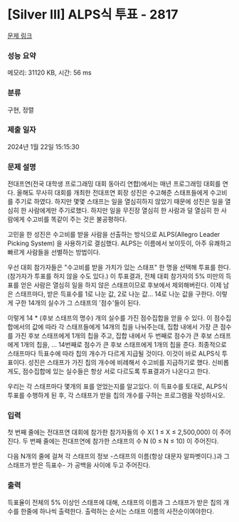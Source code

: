 # [Silver III] ALPS식 투표 - 2817 

[문제 링크](https://www.acmicpc.net/problem/2817) 

### 성능 요약

메모리: 31120 KB, 시간: 56 ms

### 분류

구현, 정렬

### 제출 일자

2024년 1월 22일 15:15:30

### 문제 설명

<p>전대프연(전국 대학생 프로그래밍 대회 동아리 연합)에서는 매년 프로그래밍 대회를 연다. 올해도 무사히 대회를 개최한 전대프연 회장 성진은 수고해준 스태프들에게 수고비를 주기로 하였다. 하지만 몇몇 스태프는 일을 열심히하지 않았기 때문에 성진은 일을 열심히 한 사람에게만 주기로했다. 하지만 일을 무진장 열심히 한 사람과 덜 열심히 한 사람에게 수고비를 똑같이 주는 것은 불공평하다.</p>

<p>고민을 한 성진은 수고비를 받을 사람을 선출하는 방식으로 ALPS(Allegro Leader Picking System) 을 사용하기로 결심했다. ALPS는 이름에서 보이듯이, 아주 유쾌하고 빠르게 사람들을 선별하는 방법이다. </p>

<p>우선 대회 참가자들은  "수고비를 받을 가치가 있는 스태프" 한 명을 선택해 투표를 한다. (참가자가 투표를 하지 않을 수도 있다.) 이 투표결과, 전체 대회 참가자의 5% 미만의 득표를 얻은 사람은 열심히 일을 하지 않은 스태프이므로 후보에서 제외해버린다. 이제 남은 스태프마다, 받은 득표수를 1로 나눈 값, 2로 나눈 값... 14로 나눈 값을 구한다. 이렇게 구한 14개의 실수가 그 스태프의 '점수'들이 된다.</p>

<p>이렇게 14 * (후보 스태프의 명수) 개의 실수를 가진 점수집합을 얻을 수 있다.  이 점수집합에서의 값에 따라 각 스태프들에게 14개의 칩을 나눠주는데,  집합 내에서 가장 큰 점수를 가진 후보 스태프에게 1개의 칩을 주고, 집합 내에서 두 번째로 점수가 큰 후보 스태프에게 1개의 칩을, ... 14번째로 점수가 큰 후보 스태프에게 1개의 칩을 준다. 최종적으로 스태프마다 득표수에 따라 칩의 개수가 다르게 지급될 것이다. 이것이 바로 ALPS식 투표이다. 성진은 스태프가 가진 칩의 개수에 비례해서 수고비를 지급하기로 했다. 신비롭게도, 점수집합에 있는 실수들은 항상 서로 다르도록 투표결과가 나온다고 한다.</p>

<p>우리는 각 스태프마다 몇개의 표를 얻었는지를 알고있다. 이 득표수를 토대로, ALPS식 투표를 수행하게 된 후, 각 스태프가 받을 칩의 개수를 구하는 프로그램을 작성하시오.</p>

### 입력 

 <p>첫 번째 줄에는 전대프연 대회에 참가한 참가자들의 수 X( 1 ≤ X ≤ 2,500,000) 이 주어진다. 두 번째 줄에는 전대프연에 참가한 스태프의 수 N (0 ≤ N ≤ 10) 이 주어진다.</p>

<p>다음 N개의 줄에 걸쳐 각 스태프의 정보 -스태프의 이름(항상 대문자 알파벳이다.)과 그 스태프가 받은 득표수- 가 공백을 사이에 두고 주어진다.</p>

### 출력 

 <p>득표율이 전체의 5% 이상인 스태프에 대해, 스태프의 이름과 그 스태프가 받은 칩의 개수를 한줄에 하나씩 출력한다. 출력하는 순서는 스태프 이름의 사전순이여야한다.</p>

